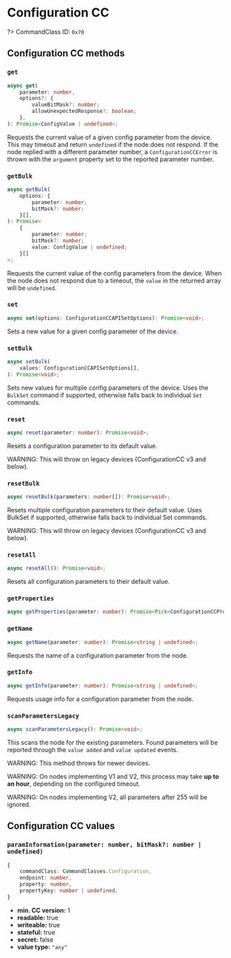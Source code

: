 # Configuration CC

?> CommandClass ID: `0x70`

## Configuration CC methods

### `get`

```ts
async get(
	parameter: number,
	options?: {
		valueBitMask?: number;
		allowUnexpectedResponse?: boolean;
	},
): Promise<ConfigValue | undefined>;
```

Requests the current value of a given config parameter from the device.
This may timeout and return `undefined` if the node does not respond.
If the node replied with a different parameter number, a `ConfigurationCCError`
is thrown with the `argument` property set to the reported parameter number.

### `getBulk`

```ts
async getBulk(
	options: {
		parameter: number;
		bitMask?: number;
	}[],
): Promise<
	{
		parameter: number;
		bitMask?: number;
		value: ConfigValue | undefined;
	}[]
>;
```

Requests the current value of the config parameters from the device.
When the node does not respond due to a timeout, the `value` in the returned array will be `undefined`.

### `set`

```ts
async set(options: ConfigurationCCAPISetOptions): Promise<void>;
```

Sets a new value for a given config parameter of the device.

### `setBulk`

```ts
async setBulk(
	values: ConfigurationCCAPISetOptions[],
): Promise<void>;
```

Sets new values for multiple config parameters of the device. Uses the `BulkSet` command if supported, otherwise falls back to individual `Set` commands.

### `reset`

```ts
async reset(parameter: number): Promise<void>;
```

Resets a configuration parameter to its default value.

WARNING: This will throw on legacy devices (ConfigurationCC v3 and below).

### `resetBulk`

```ts
async resetBulk(parameters: number[]): Promise<void>;
```

Resets multiple configuration parameters to their default value. Uses BulkSet if supported, otherwise falls back to individual Set commands.

WARNING: This will throw on legacy devices (ConfigurationCC v3 and below).

### `resetAll`

```ts
async resetAll(): Promise<void>;
```

Resets all configuration parameters to their default value.

### `getProperties`

```ts
async getProperties(parameter: number): Promise<Pick<ConfigurationCCPropertiesReport, "valueSize" | "valueFormat" | "minValue" | "maxValue" | "defaultValue" | "nextParameter" | "altersCapabilities" | "isReadonly" | "isAdvanced" | "noBulkSupport"> | undefined>;
```

### `getName`

```ts
async getName(parameter: number): Promise<string | undefined>;
```

Requests the name of a configuration parameter from the node.

### `getInfo`

```ts
async getInfo(parameter: number): Promise<string | undefined>;
```

Requests usage info for a configuration parameter from the node.

### `scanParametersLegacy`

```ts
async scanParametersLegacy(): Promise<void>;
```

This scans the node for the existing parameters. Found parameters will be reported
through the `value added` and `value updated` events.

WARNING: This method throws for newer devices.

WARNING: On nodes implementing V1 and V2, this process may take
**up to an hour**, depending on the configured timeout.

WARNING: On nodes implementing V2, all parameters after 255 will be ignored.

## Configuration CC values

### `paramInformation(parameter: number, bitMask?: number | undefined)`

```ts
{
	commandClass: CommandClasses.Configuration,
	endpoint: number,
	property: number,
	propertyKey: number | undefined,
}
```

-   **min. CC version:** 1
-   **readable:** true
-   **writeable:** true
-   **stateful:** true
-   **secret:** false
-   **value type:** `"any"`
